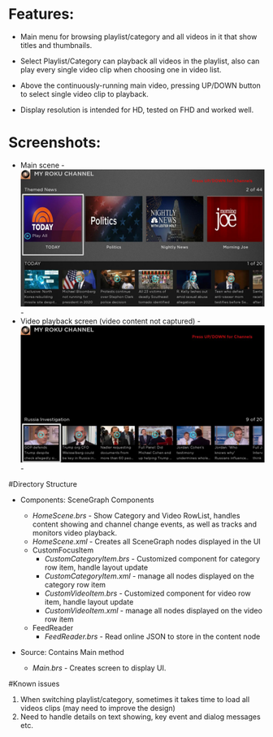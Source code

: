 # Features:

* Main menu for browsing playlist/category and all videos in it that show titles and thumbnails.

* Select Playlist/Category can playback all videos in the playlist, also can play every single video clip when choosing one in video list.

* Above the continuously-running main video, pressing UP/DOWN button to select single video clip to playback.

* Display resolution is intended for HD, tested on FHD and worked well. 

# Screenshots:
* Main scene
           -
![Main scene](images/screenshots/mainscene.jpg)
        -
* Video playback screen (video content not captured)
             -
![Main video/Show menu](images/screenshots/menuShowOnVideo.jpg)
        -
        
#Directory Structure
* Components: SceneGraph Components
     - *HomeScene.brs* - Show Category and Video RowList, handles content showing and channel change events, as well as tracks and monitors video playback.
     - *HomeScene.xml* - Creates all SceneGraph nodes displayed in the UI
     - CustomFocusItem 
       - *CustomCategoryItem.brs* - Customized component for category row item, handle layout update 
       - *CustomCategoryItem.xml* - manage all nodes displayed on the category row item 
       - *CustomVideoItem.brs* - Customized component for video row item, handle layout update 
       - *CustomVideoItem.xml* - manage all nodes displayed on the video row item  
     - FeedReader
       - *FeedReader.brs* - Read online JSON to store in the content node 

* Source: Contains Main method
     - *Main.brs* - Creates screen to display UI. 
     
#Known issues 
1. When switching playlist/category, sometimes it takes time to load all videos clips (may need to improve the design)
2. Need to handle details on text showing, key event and dialog messages etc.
    
